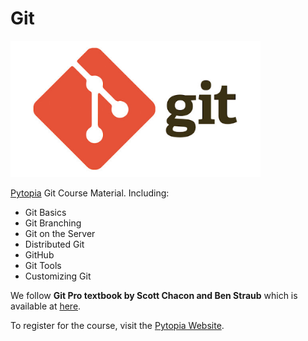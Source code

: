 # Git

<!-- Logo image -->
<img src="./images/logo.png" alt="logo" width="400"/>

[Pytopia](https://www.pytopia.ai) Git Course Material. Including:

- Git Basics
- Git Branching
- Git on the Server
- Distributed Git
- GitHub
- Git Tools
- Customizing Git

We follow **Git Pro textbook by Scott Chacon and Ben Straub** which is available at [here](https://git-scm.com/book/en/v2).

To register for the course, visit the [Pytopia Website](https://www.pytopia.ai/).
